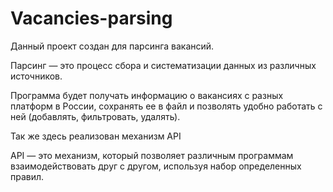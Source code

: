 # Vacancies-parsing
Данный проект создан для парсинга вакансий.

Парсинг — это процесс сбора и систематизации данных из различных источников.

Программа будет получать информацию о вакансиях с разных платформ в России,
сохранять ее в файл и позволять удобно работать с ней (добавлять, фильтровать, удалять).

Так же здесь реализован механизм API 

API — это механизм, который позволяет различным программам взаимодействовать друг с другом,
используя набор определенных правил. 